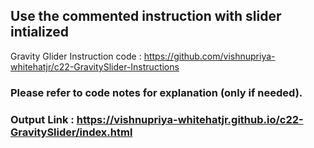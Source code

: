 
## Use the commented instruction with slider intialized
Gravity Glider Instruction code : https://github.com/vishnupriya-whitehatjr/c22-GravitySlider-Instructions

### Please refer to code notes for explanation (only if needed).

### Output Link : https://vishnupriya-whitehatjr.github.io/c22-GravitySlider/index.html
